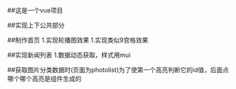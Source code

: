 ##这是一个vue项目

##实现上下公共部分

##制作首页
1.实现轮播图效果
1.实现类似9宫格效果

##实现新闻列表
1.数据动态获取，样式用mui

##获取图片分类数据时(页面为photolist)为了使第一个高亮判断它的id值，后面点哪个哪个高亮是组件生成的